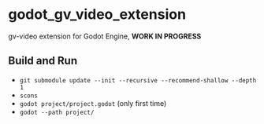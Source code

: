 # godot_gv_video_extension

gv-video extension for Godot Engine, **WORK IN PROGRESS**

## Build and Run

- `git submodule update --init --recursive --recommend-shallow --depth 1`
- `scons`
- `godot project/project.godot` (only first time)
- `godot --path project/`